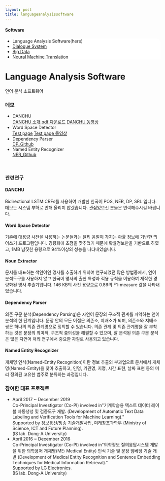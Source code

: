 ```yaml
---
layout: post
title: languageanalysissoftware
---
```

<h4>Software</h4>
 <div class="linklink" style = "background-color:#ffffff;border-radius:0 15px">
          <ul class="posts-list">
           <li>Language Analysis Software(here)
           </li>
           <li class="post-link">
                <a class="post-title" href="https://youngjoongko.github.io/AboutUs/dialoguesystem</">Dialogue System</a>
           </li>
           <li class="post-link">
                <a class="post-title" href="https://youngjoongko.github.io/AboutUs/bigdata/">Big Data</a>
           </li>
           <li class="post-link">
                <a class="post-title" href="https://youngjoongko.github.io/AboutUs/neuralmachinetranslation/">Neural Machine Translation</a>
           </li>
          </ul>
  </div>


<div class="post">
  <h1 class="pageTitle">Language Analysis Software</h1>	
  <p class="meta">언어 분석 소프트웨어</p>
</div> 

### 데모
* DANCHU<br>
  [DANCHU 소개 pdf 다운로드][danchupdf] [DANCHU 동영상][danchumv]
* Word Space Detector<br>
  [Test page][wordspace] [Test page 동영상][wordspacemv]
* Dependency Parser <br>
  [DP_Github][dp]
* Named Entity Recognizer <br>
  [NER_Github][ner]
<br>

### 관련연구
#### DANCHU 
Bidirectional LSTM CRFs를 사용하여 개발한 한국어 POS, NER, DP, SRL 입니다. 데모는 시스템 부하로 인해 올리지 않겠습니다. 관심있으신 분들은 연락해주시길 바랍니다.

#### Word Space Detector 
기존에 대용량 사전을 사용하는 논문들과는 달리 음절이 가지는 확률 정보에 기반한 띄어쓰기 프로그램입니다. 경량화에 초점을 맞추었기 때문에 확률정보만을 기반으로 하였고, 1MB 남짓한 용량으로 94%이상의 성능을 나타내었습니다.

#### Noun Extractor 
문서를 대표하는 색인어인 명사를 추출하기 위하여 연구되었던 많은 방법중에서, 언어 분석도구를 사용하지 않고 한국어 명사의 출현 특성과 적용 규칙을 이용하여 제작한 경량화된 명사 추출기입니다. 146 KB의 사전 용량으로 0.86의 F1-measure 값을 나타내었습니다.

#### Dependency Parser 
의존 구문 분석(Dependency Parsing)은 자연어 문장의 구조적 관계를 파악하는 언어 분석의 한 단계입니다. 문장 안의 모든 어절은 의존소, 지배소가 되며, 의존소와 지배소 쌍은 하나의 의존 관계명으로 정의할 수 있습니다. 의존 관계 및 의존 관계명을 잘 부착하는 것은 문장의 의미적, 구조적 중의성을 해결할 수 있으며, 잘 분석된 의존 구문 분석은 많은 자연어 처리 연구에서 중요한 자질로 사용되고 있습니다.

####  Named Entity Recognizer 
개체명 인식(Named-Entity Recognition)이란 정보 추출의 부과업으로 문서에서 개체명(Named-Entity)을 찾아 추출하고, 인명, 기관명, 지명, 시간 표현, 날짜 표현 등의 미리 정의된 고유한 범주로 분류하는 과정입니다.
<br>

### 참여한 대표 프로젝트
* April 2017 ~ December 2019<br> 
 Co-Principal Investigator (Co-PI) involved in"기계학습용 텍스트 데이터 레이블 자동생성 및 검증도구 개발. (Development of Automatic Text Data Labeling and Verification Tools for Machine Learning)."<br>
 Supported by 정보통신/방송 기술개발사업, 미래창조과학부 (Ministry of Science, ICT and Future Planning).<br>
 (IS lab. Dong-A University)
 * April 2016 ~ December 2016 <br>
  Co-Principal Investigator (Co-PI) involved in"의학정보 질의응답시스템 개발을 위한 의학용어 개체명(ME: Medical Entity) 인식 기술 및 문장 임베딩 기술 개발 (Development of Medical Entity Recognition and Sentence Embedding Techniques for Medical Information Retrieval)."<br>
  Supported by LG Electronics.<br>
  (IS lab. Dong-A University)


[danchumv]: http://dais.donga.ac.kr/files/dais/board/univislab/Danchu(0).zip
[danchupdf]:  http://dais.donga.ac.kr/files/dais/board/univislab/DANCHU-2.pdf
[wordspacemv]:  https://dais.donga.ac.kr/files/dais/board/univislab/Spacing.zip
[wordspace]:  demo_word_space_detector.jsp
[dp]:  https://github.com/sgnlplabeling/nlp_labeling/tree/master/donga/torch_dp_system
[ner]:  https://github.com/sgnlplabeling/nlp_labeling/tree/master/donga/NER


